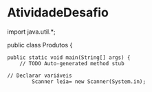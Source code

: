 # AtividadeDesafio

import java.util.*;

public class Produtos {

	public static void main(String[] args) {
		// TODO Auto-generated method stub

	// Declarar variáveis
			Scanner leia= new Scanner(System.in);
